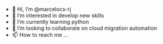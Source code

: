 - 👋 Hi, I’m @marcelocs-rj
- 👀 I’m interested in develop new skills
- 🌱 I’m currently learning python
- 💞️ I’m looking to collaborate on cloud migration automation
- 📫 How to reach me ...

<!---
marcelocs-rj/marcelocs-rj is a ✨ special ✨ repository because its `README.md` (this file) appears on your GitHub profile.
You can click the Preview link to take a look at your changes.
--->
